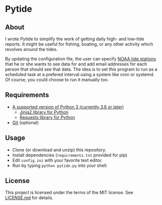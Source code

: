 # Pytide

## About

I wrote Pytide to simplify the work of getting daily high- and low-tide
reports. It might be useful for fishing, boating, or any other activity which
revolves around the tides.

By updating the configuration file, the user can specify
[NOAA tide stations](https://tidesandcurrents.noaa.gov/) that he or she wants
to see data for and add email addresses for each person that should see that
data. The idea is to set this program to run as a scheduled task at a prefered
interval using a system like cron or systemd. Of course, you could choose to
run it manually too.

## Requirements

* [A supported version of Python 3 (currently 3.6 or later)](https://www.python.org/downloads/)
  * [Jinja2 library for Python](https://jinja.palletsprojects.com/en/3.0.x/)
  * [Requests library for Python](https://2.python-requests.org/en/master/)
* [Git](https://git-scm.com/downloads) (optional)

## Usage

 * Clone (or download and unzip) this repository.
 * Install dependencies (`requirements.txt` provided for pip)
 * Edit `config.ini` with your favorite text editor.
 * Run by typing `python pytide.py` into your shell.

## License

This project is licensed under the terms of the MIT license. See
[LICENSE.md](LICENSE.md) for details.
